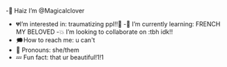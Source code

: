 -💌  Haiz I’m @Magicalclover
-  💔I’m interested in: traumatizing ppl!!🤤
-💫  I’m currently learning: FRENCH MY BELOVED
-💥 I’m looking to collaborate on :tbh idk!!
-  🗯How to reach me: u can't 
  - 💭 Pronouns: she/them
- 💤 Fun fact: that ur beautiful!1!1

<!---
Magicalclover/Magicalclover is a ✨ special ✨ repository because its `README.md` (this file) appears on your GitHub profile.
You can click the Preview link to take a look at your changes.
--->
